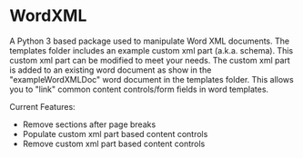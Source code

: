 # WordXML
A Python 3 based package used to manipulate Word XML documents. The templates folder includes an example custom xml part (a.k.a. schema). This custom xml part can be modified to meet your needs. The custom xml part is added to an existing word document as show in the "exampleWordXMLDoc" word document in the templates folder. This allows you to "link" common content controls/form fields in word templates. 

Current Features:
- Remove sections after page breaks
- Populate custom xml part based content controls
- Remove custom xml part based content controls
